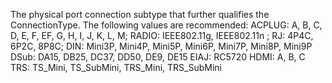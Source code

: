 ﻿The physical port connection subtype that further qualifies the ConnectionType.  The following values are recommended:
ACPLUG: A, B, C, D, E, F, EF, G, H, I, J, K, L, M; RADIO: IEEE802.11g, IEEE802.11n
; RJ: 4P4C, 6P2C, 8P8C; DIN: Mini3P, Mini4P, Mini5P, Mini6P, Mini7P, Mini8P, Mini9P 
DSub: DA15, DB25, DC37, DD50, DE9, DE15 
EIAJ: RC5720
HDMI: A, B, C
TRS: TS_Mini, TS_SubMini, TRS_Mini, TRS_SubMini